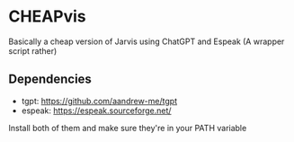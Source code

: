 # CHEAPvis

Basically a cheap version of Jarvis using ChatGPT and Espeak (A wrapper script rather)

## Dependencies

- tgpt: https://github.com/aandrew-me/tgpt
- espeak: https://espeak.sourceforge.net/

Install both of them and make sure they're in your PATH variable
